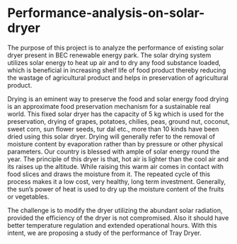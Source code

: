 # Performance-analysis-on-solar-dryer
The purpose of this project is to analyze the performance of existing solar dryer present in BEC renewable energy park. The solar drying system utilizes solar energy to heat up air and to dry any food substance loaded, which is beneficial in increasing shelf life of food product thereby reducing the wastage of agricultural product and helps in preservation of agricultural product. 

Drying is an eminent way to preserve the food and solar energy food drying is an approximate food preservation mechanism for a sustainable real world. This fixed solar dryer has the capacity of 5 kg which is used for the preservation, drying of grapes, potatoes, chilies, peas, ground nut, coconut, sweet corn, sun flower seeds, tur dal etc., more than 10 kinds have been dried using this solar dryer. Drying will generally refer to the removal of moisture content by evaporation rather than by pressure or other physical parameters. Our country is blessed with ample of solar energy round the year. The principle of this dryer is that, hot air is lighter than the cool air and its raises up the altitude. While raising this warm air comes in contact with food slices and draws the moisture from it. The repeated cycle of this process makes it a low cost, very healthy, long term investment. Generally, the sun’s power of heat is used to dry up the moisture content of the fruits or vegetables.

The challenge is to modify the dryer utilizing the abundant solar radiation, provided the efficiency of the dryer is not compromised. Also it should have better temperature regulation and extended operational hours. With this intent, we are proposing a study of the performance of Tray Dryer.
